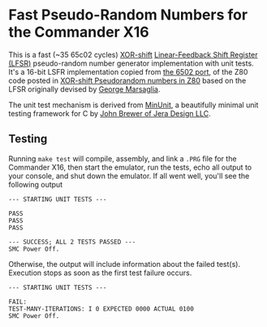 # Fast Pseudo-Random Numbers for the Commander X16

This is a fast (~35 65c02 cycles) [XOR-shift](https://en.wikipedia.org/wiki/Xorshift)
[Linear-Feedback Shift Register
(LFSR)](https://en.wikipedia.org/wiki/Linear-feedback_shift_register)
 pseudo-random number generator implementation with unit tests.  It's a 16-bit
LSFR implementation copied from [the 6502
port](http://www.retroprogramming.com/2017/07/xorshift-pseudorandom-numbers-in-z80.html?showComment=1557753115362#c6700504611821379366),
of the Z80 code posted in [XOR-shift Pseudorandom numbers in
Z80](http://www.retroprogramming.com/2017/07/xorshift-pseudorandom-numbers-in-z80.html)
based on the LFSR originally devised by [George
Marsaglia](https://en.wikipedia.org/wiki/George_Marsaglia).

The unit test mechanism is derived from
[MinUnit](https://jera.com/techinfo/jtns/jtn002), a beautifully minimal unit
testing framework for C by [John Brewer of Jera Design
LLC](https://jera.com/jbrewer).

## Testing

Running `make test` will compile, assembly, and link a `.PRG` file for the
Commander X16, then start the emulator, run the tests, echo all output to your
console, and shut down the emulator.  If all went well, you'll see the following
output

```
--- STARTING UNIT TESTS ---

PASS
PASS
PASS

--- SUCCESS; ALL 2 TESTS PASSED ---
SMC Power Off.
```

Otherwise, the output will include information about the failed test(s).
Execution stops as soon as the first test failure occurs.

```
--- STARTING UNIT TESTS ---

FAIL:
TEST-MANY-ITERATIONS: I 0 EXPECTED 0000 ACTUAL 0100
SMC Power Off.
```
